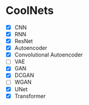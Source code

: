 # CoolNets

- [X] CNN
- [X] RNN
- [X] ResNet
- [X] Autoencoder
- [X] Convolutional Autoencoder
- [ ] VAE
- [X] GAN
- [X] DCGAN
- [ ] WGAN
- [X] UNet
- [X] Transformer